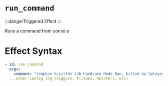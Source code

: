 # `run_command`
:::dangerTriggered Effect
:::

Runs a command from console

# Effect Syntax
```yaml
- id: run_command
  args:
    command: "tempban %victim% 24h Hardcore Mode Ban, killed by %player%" # Supports %player% and %victim% as placeholders (victim will only be used if there is a player as a victim for this effect)
  ...other config (eg triggers, filters, mutators, etc)
```